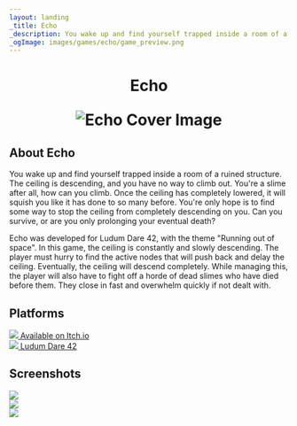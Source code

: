 ```yaml
---
layout: landing
_title: Echo
_description: You wake up and find yourself trapped inside a room of a ruined structure.  The ceiling is descending, and you have no way to climb out.
_ogImage: images/games/echo/game_preview.png
---
```


<h1 align="center">

Echo

![Echo Cover Image](~/images/games/echo/cover.png)

</h1>

## About Echo
You wake up and find yourself trapped inside a room of a ruined structure. The ceiling is descending, and you have no way to climb out. You're a slime after all, how can you climb. Once the ceiling has completely lowered, it will squish you like it has done to so many before. You're only hope is to find some way to stop the ceiling from completely descending on you. Can you survive, or are you only prolonging your eventual death?

Echo was developed for Ludum Dare 42, with the theme "Running out of space". In this game, the ceiling is constantly and slowly descending. The player must hurry to find the active nodes that will push back and delay the ceiling. Eventually, the ceiling will descend completely. While managing this, the player will also have to fight off a horde of dead slimes who have died before them. They close in fast and overwhelm quickly if not dealt with.

## Platforms

<div class="row">
    <div class="col-12 col-md-4">
        <a class="platform-button button-itch" href="https://ldjam.com/events/ludum-dare/42/echo" target="_blank">
            <img src="/images/platforms/itch.png" class="platform-image"/>
            <span class="platform-label">Available on Itch.io</span>
        </a>
    </div>
        <div class="col-12 col-md-4">
        <a class="platform-button button-ludum" href="https://ldjam.com/events/ludum-dare/42/echo" target="_blank">
            <img src="/images/platforms/ludum.png" class="platform-image"/>
            <span class="platform-label">Ludum Dare 42</span>
        </a>
    </div>
</div>

## Screenshots

<div class="row">
    <div class="col-12 col-md-4">
        <img src="/images/games/echo/screenshot_01.png" />
    </div>
    <div class="col-12 col-md-4">
        <img src="/images/games/echo/screenshot_02.png" />
    </div>
    <div class="col-12 col-md-4">
        <img src="/images/games/echo/screenshot_03.png" />
    </div>
</div>



